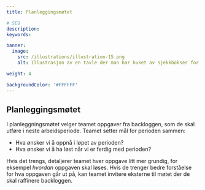```yaml
---
title: Planleggingsmøtet

# SEO
description:
keywords:

banner:
  image:
    src: /illustrations/illustration-15.png
    alt: Illustrasjon av en tavle der man har huket av sjekkbokser for ulike oppgaver

weight: 4

backgroundColor: '#FFFFFF'
---
```


## Planleggingsmøtet

I planleggningsmøtet velger teamet oppgaver fra backloggen, som de skal utføre i neste arbeidsperiode.
Teamet setter mål for perioden sammen:

- Hva ønsker vi å oppnå i løpet av perioden?
- Hva ønsker vi å ha løst når vi er ferdig med perioden?

Hvis det trengs, detaljerer teamet hver oppgave litt mer grundig, for eksempel _hvordan_ oppgaven skal løses.
Hvis de trenger bedre forståelse for hva oppgaven går ut på, kan teamet invitere eksterne til møtet der de skal raffinere backloggen.
